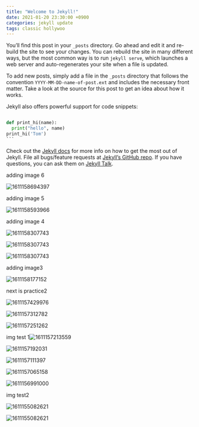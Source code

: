 ```yaml
---
title: "Welcome to Jekyll!"
date: 2021-01-20 23:30:00 +0900
categories: jekyll update
tags: classic hollywoo
---
```


You’ll find this post in your `_posts` directory. Go ahead and edit it and re-build the site to see your changes. You can rebuild the site in many different ways, but the most common way is to run `jekyll serve`, which launches a web server and auto-regenerates your site when a file is updated.

To add new posts, simply add a file in the `_posts` directory that follows the convention `YYYY-MM-DD-name-of-post.ext` and includes the necessary front matter. Take a look at the source for this post to get an idea about how it works.

Jekyll also offers powerful support for code snippets:

```python

def print_hi(name):
  print("hello", name)
print_hi('Tom')
​```
```



Check out the [Jekyll docs][jekyll-docs] for more info on how to get the most out of Jekyll. File all bugs/feature requests at [Jekyll’s GitHub repo][jekyll-gh]. If you have questions, you can ask them on [Jekyll Talk][jekyll-talk].

[jekyll-docs]: https://jekyllrb.com/docs/home
[jekyll-gh]:   https://github.com/jekyll/jekyll
[jekyll-talk]: https://talk.jekyllrb.com/



adding image 6

![1611158694397](/assets/post_images/1611158694397.png)

adding image 5

![1611158593966](assets/post_images/1611158593966.png)



adding image 4

![1611158307743](./assets/post_images/1611158307743-1611158468806.png)

![1611158307743](/assets/post_images/1611158307743.png)

![1611158307743](assets/post_images/1611158307743.png)

adding image3

![1611158177152](assets/1611158177152.png)

next is practice2

![1611157429976](/assets/post_images/1611157429976.png)



![1611157312782](/assets/post_images/1611157312782.png)

![1611157251262](2021-01-20-first-post.assets/1611157251262.png)

img test 1![1611157213559](1611157213559.png)

![1611157192031](C:/Users/USER/AppData/Roaming/Typora/typora-user-images/1611157192031.png)

![1611157111397](DevBlogsikbrad_githubio2assets/1611157111397.png)

![1611157065158](assets/2021-01-20-first-post/1611157065158.png)

![1611156991000](../assets/2021-01-20-first-post/1611156991000.png)

img test2

![1611155082621](./assets/1611155082621.png)

![1611155082621](/assets/1611155082621.png)